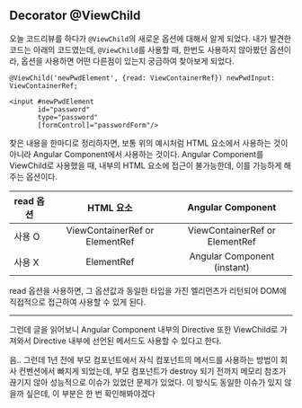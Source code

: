 ## Decorator @ViewChild

오늘 코드리뷰를 하다가 `@ViewChild`의 새로운 옵션에 대해서 알게 되었다. 내가 발견한 코드는 아래의 코드였는데, `@ViewChild`를 사용할 때, 한번도 사용하지 않아봤던 옵션이라, 옵션을 사용하면 어떤 다른점이 있는지 궁금하여 찾아보게 되었다.

```
@ViewChild('newPwdElement', {read: ViewContainerRef}) newPwdInput: ViewContainerRef;
```

```
<input #newPwdElement
	   id="password"
	   type="password"
	   [formControl]="passwordForm"/>
```

찾은 내용을 한마디로 정리하자면, 보통 위의 예시처럼 HTML 요소에서 사용하는 것이 아니라 Angular Component에서 사용하는 것이다. Angular Component를 ViewChild로 사용했을 때, 내부의 HTML 요소에 접근이 불가능한데, 이를 가능하게 해주는 옵션이다.

| read 옵션 |           HTML 요소            |       Angular Component        |
| --------- | :----------------------------: | :----------------------------: |
| 사용 O    | ViewContainerRef or ElementRef | ViewContainerRef or ElementRef |
| 사용 X    |           ElementRef           |  Angular Component (instant)   |

read 옵션을 사용하면, 그 옵션값과 동일한 타입을 가진 엘리먼츠가 리턴되어 DOM에 직접적으로 접근하여 사용할 수 있게 된다.

---

그런데 글을 읽어보니 Angular Component 내부의 Directive 또한 ViewChild로 가져와서 Directive 내부에 선언된 메서드도 사용할 수 있다고 한다.

음.. 그런데 1년 전에 부모 컴포넌트에서 자식 컴포넌트의 메서드를 사용하는 방법이 회사 컨벤션에서 빠지게 되었는데, 부모 컴포넌트가 destroy 되기 전까지 메모리 참조가 끊기지 않아 성능적으로 이슈가 있었던 문제가 있었다. 이 방식도 동일한 이슈가 있지 않을까 싶은데, 이 부분은 한 번 확인해봐야겠다
